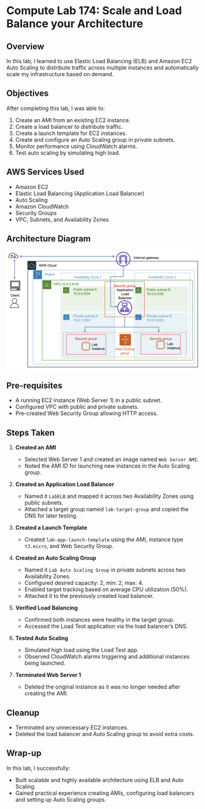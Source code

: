 # Compute Lab 174: Scale and Load Balance your Architecture

## Overview
In this lab, I learned to use Elastic Load Balancing (ELB) and Amazon EC2 Auto Scaling to distribute traffic across multiple instances and automatically scale my infrastructure based on demand.  

## Objectives
After completing this lab, I was able to:  
1. Create an AMI from an existing EC2 instance.  
2. Create a load balancer to distribute traffic.  
3. Create a launch template for EC2 instances.  
4. Create and configure an Auto Scaling group in private subnets.  
5. Monitor performance using CloudWatch alarms.  
6. Test auto scaling by simulating high load.  

## AWS Services Used
- Amazon EC2  
- Elastic Load Balancing (Application Load Balancer)  
- Auto Scaling  
- Amazon CloudWatch  
- Security Groups  
- VPC, Subnets, and Availability Zones  

## Architecture Diagram
<img src="./FinalArchitecture.png" alt="Architecture diagram showing interaction between services." width="800"/>

## Pre-requisites
- A running EC2 instance (Web Server 1) in a public subnet.  
- Configured VPC with public and private subnets.  
- Pre-created Web Security Group allowing HTTP access.  

## Steps Taken
1. **Created an AMI**  
   - Selected Web Server 1 and created an image named `Web Server AMI`.  
   - Noted the AMI ID for launching new instances in the Auto Scaling group.  

2. **Created an Application Load Balancer**  
   - Named it `LabELB` and mapped it across two Availability Zones using public subnets.  
   - Attached a target group named `lab-target-group` and copied the DNS for later testing.  

3. **Created a Launch Template**  
   - Created `lab-app-launch-template` using the AMI, instance type `t3.micro`, and Web Security Group.  

4. **Created an Auto Scaling Group**  
   - Named it `Lab Auto Scaling Group` in private subnets across two Availability Zones.  
   - Configured desired capacity: 2, min: 2, max: 4.  
   - Enabled target tracking based on average CPU utilization (50%).  
   - Attached it to the previously created load balancer.  

5. **Verified Load Balancing**  
   - Confirmed both instances were healthy in the target group.  
   - Accessed the Load Test application via the load balancer’s DNS.  

6. **Tested Auto Scaling**  
   - Simulated high load using the Load Test app.  
   - Observed CloudWatch alarms triggering and additional instances being launched.  

7. **Terminated Web Server 1**  
   - Deleted the original instance as it was no longer needed after creating the AMI.  

## Cleanup
- Terminated any unnecessary EC2 instances.  
- Deleted the load balancer and Auto Scaling group to avoid extra costs.  

## Wrap-up
In this lab, I successfully:
- Built scalable and highly available architecture using ELB and Auto Scaling.
- Gained practical experience creating AMIs, configuring load balancers and setting up Auto Scaling groups.
